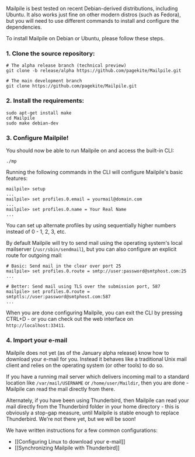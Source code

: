 Mailpile is best tested on recent Debian-derived distributions,
including Ubuntu.  It also works just fine on other modern distros (such
as Fedora), but you will need to use different commands to install and
configure the dependencies.

To install Mailpile on Debian or Ubuntu, please follow these steps.


### 1. Clone the source repository:

    # The alpha release branch (technical preview)
    git clone -b release/alpha https://github.com/pagekite/Mailpile.git

    # The main development branch
    git clone https://github.com/pagekite/Mailpile.git


### 2. Install the requirements:

    sudo apt-get install make
    cd Mailpile
    sudo make debian-dev


### 3. Configure Mailpile!

You should now be able to run Mailpile on and access the built-in CLI:

    ./mp

Running the following commands in the CLI will configure Mailpile's
basic features:

    mailpile> setup
    ...
    mailpile> set profiles.0.email = yourmail@domain.com
    ...
    mailpile> set profiles.0.name = Your Real Name
    ...

You can set up alternate profiles by using sequentially higher numbers
instead of 0 - 1, 2, 3, etc.

By default Mailpile will try to send mail using the operating system's
local mailserver (`/usr/sbin/sendmail`), but you can also configure an
explicit route for outgoing mail:

    # Basic: Send mail in the clear over port 25
    mailpile> set profiles.0.route = smtp://user:password@smtphost.com:25
    ...

    # Better: Send mail using TLS over the submission port, 587
    mailpile> set profiles.0.route = smtptls://user:password@smtphost.com:587
    ...

When you are done configuring Mailpile, you can exit the CLI by pressing
CTRL+D - or you can check out the web interface on `http://localhost:33411`.


### 4. Import your e-mail

Mailpile does not yet (as of the January alpha release) know how to
download your e-mail for you.  Instead it behaves like a traditional
Unix mail client and relies on the operating system (or other tools) to
do so.

If you have a running mail server which delivers incoming mail to a
standard location like `/var/mail/USERNAME` or `/home/user/Maildir`,
then you are done - Mailpile can read the mail directly from there.

Alternately, if you have been using Thunderbird, then Mailpile can read
your mail directly from the Thunderbird folder in your home directory -
this is obviously a stop-gap measure, until Mailpile is stable enough to
replace Thunderbird.  We're not there yet, but we will be soon!

We have written instructions for a few common configurations:

* [[Configuring Linux to download your e-mail]]
* [[Synchronizing Mailpile with Thunderbird]]

